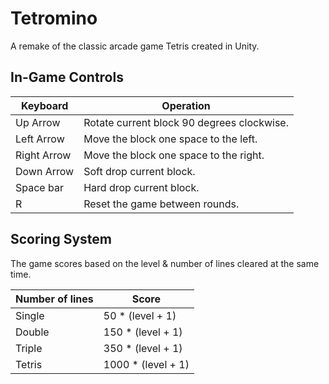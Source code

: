 # Tetromino

A remake of the classic arcade game Tetris created in Unity.

## In-Game Controls

Keyboard | Operation
------------ | -------------
Up Arrow | Rotate current block 90 degrees clockwise.
Left Arrow | Move the block one space to the left.
Right Arrow | Move the block one space to the right.
Down Arrow | Soft drop current block.
Space bar | Hard drop current block.
R | Reset the game between rounds.

## Scoring System

The game scores based on the level & number of lines cleared at the same time.

Number of lines | Score
------------ | -------------
Single | 50 * (level + 1)
Double | 150 * (level + 1)
Triple | 350 * (level + 1)
Tetris | 1000 * (level + 1)
